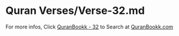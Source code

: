 # Quran Verses/Verse-32.md 

For more infos, Click [QuranBookk - 32](https://www.quranbookk.com/quran/search?q=32) to Search at [QuranBookk.com](http://quranbookk.com/)